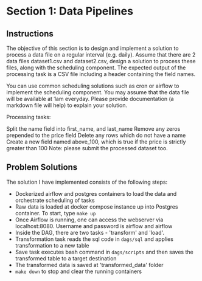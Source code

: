 # Section 1: Data Pipelines

## Instructions
The objective of this section is to design and implement a solution to process a data file on a regular interval (e.g. daily). Assume that there are 2 data files dataset1.csv and dataset2.csv, design a solution to process these files, along with the scheduling component. The expected output of the processing task is a CSV file including a header containing the field names.

You can use common scheduling solutions such as cron or airflow to implement the scheduling component. You may assume that the data file will be available at 1am everyday. Please provide documentation (a markdown file will help) to explain your solution.

Processing tasks:

Split the name field into first_name, and last_name
Remove any zeros prepended to the price field
Delete any rows which do not have a name
Create a new field named above_100, which is true if the price is strictly greater than 100
Note: please submit the processed dataset too.

## Problem Solutions
The solution I have implemented consists of the following steps:
- Dockerized airflow and postgres containers to load the data and orchestrate scheduling of tasks
- Raw data is loaded at docker compose instance up into Postgres container. To start, type ```make up```
- Once Airflow is running, one can access the webserver via localhost:8080. Username and password is airflow and airflow
- Inside the DAG, there are two tasks - 'transform' and 'load'.
- Transformation task reads the sql code in `dags/sql` and applies transformation to a new table
- Save task executes bash command in `dags/scripts` and then saves the transformed table to a target destination
- The transformed data is saved at 'transformed_data' folder
- ```make down``` to stop and clear the running containers
